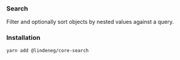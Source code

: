 ### Search

Filter and optionally sort objects by nested values against a query.

### Installation

`yarn add @lindeneg/core-search`
